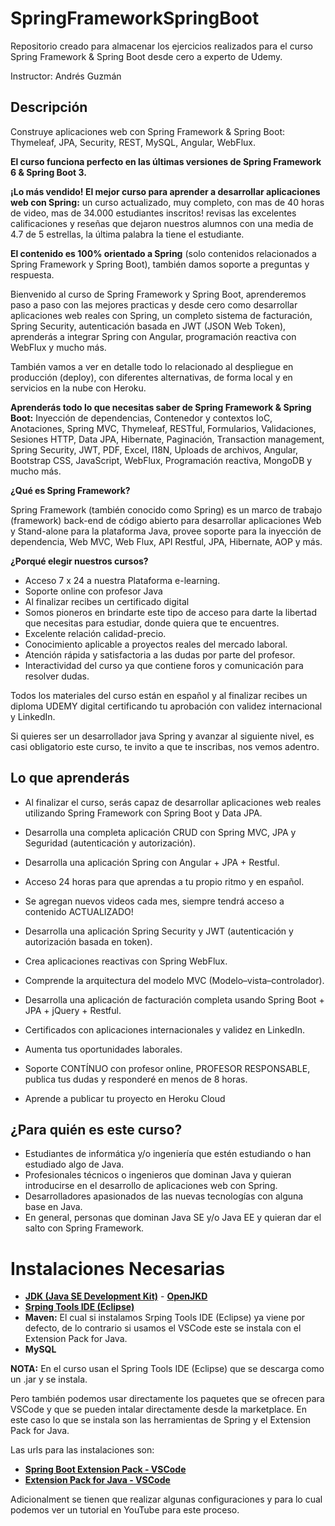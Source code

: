 # SpringFrameworkSpringBoot
Repositorio creado para almacenar los ejercicios realizados para el curso Spring Framework &amp; Spring Boot desde cero a experto de Udemy.

Instructor: Andrés Guzmán

## Descripción

Construye aplicaciones web con Spring Framework & Spring Boot: Thymeleaf, JPA, Security, REST, MySQL, Angular, WebFlux.

**El curso funciona perfecto en las últimas versiones de Spring Framework 6 & Spring Boot 3.**

**¡Lo más vendido! El mejor curso para aprender a desarrollar aplicaciones web con Spring:** un curso actualizado, muy completo, con mas de 40 horas de video, mas de 34.000 estudiantes inscritos! revisas las excelentes calificaciones y reseñas que dejaron nuestros alumnos con una media de 4.7 de 5 estrellas, la última palabra la tiene el estudiante.

**El contenido es 100% orientado a Spring** (solo contenidos relacionados a Spring Framework y Spring Boot), también damos soporte a preguntas y respuesta.

Bienvenido al curso de Spring Framework y Spring Boot, aprenderemos paso a paso con las mejores practicas y desde cero como desarrollar aplicaciones web reales con Spring, un completo sistema de facturación, Spring Security, autenticación basada en JWT (JSON Web Token), aprenderás a integrar Spring con Angular, programación reactiva con WebFlux y mucho más.

También vamos a ver en detalle todo lo relacionado al despliegue en producción (deploy), con diferentes alternativas, de forma local y en servicios en la nube con Heroku.

**Aprenderás todo lo que necesitas saber de Spring Framework & Spring Boot:**
Inyección de dependencias, Contenedor y contextos IoC, Anotaciones, Spring MVC, Thymeleaf, RESTful, Formularios, Validaciones, Sesiones HTTP, Data JPA, Hibernate, Paginación, Transaction management, Spring Security, JWT, PDF, Excel, I18N, Uploads de archivos, Angular, Bootstrap CSS, JavaScript, WebFlux, Programación reactiva, MongoDB y mucho más.

**¿Qué es Spring Framework?**

Spring Framework (también conocido como Spring) es un marco de trabajo (framework) back-end de código abierto para desarrollar aplicaciones Web y Stand-alone para la plataforma Java, provee soporte para la inyección de dependencia, Web MVC, Web Flux, API Restful, JPA, Hibernate, AOP y más.

**¿Porqué elegir nuestros cursos?**

* Acceso 7 x 24 a nuestra Plataforma e-learning.   
* Soporte online con profesor Java
* Al finalizar recibes un certificado digital
* Somos pioneros en brindarte este tipo de acceso para darte la libertad que  necesitas para estudiar, donde quiera que te encuentres.   
* Excelente relación calidad-precio.   
* Conocimiento aplicable a proyectos reales del mercado laboral.   
* Atención rápida y satisfactoria a las dudas por parte del profesor.   
* Interactividad del curso ya que contiene foros y comunicación para resolver dudas.   

Todos los materiales del curso están en español y al finalizar recibes un diploma UDEMY digital certificando tu aprobación con validez internacional y LinkedIn.

Si quieres ser un desarrollador java Spring y avanzar al siguiente nivel, es casi obligatorio este curso, te invito a que te inscribas, nos vemos adentro.

## Lo que aprenderás

* Al finalizar el curso, serás capaz de desarrollar aplicaciones web reales utilizando Spring Framework con Spring Boot y Data JPA.

* Desarrolla una completa aplicación CRUD con Spring MVC, JPA y Seguridad (autenticación y autorización).

* Desarrolla una aplicación Spring con Angular + JPA + Restful.

* Acceso 24 horas para que aprendas a tu propio ritmo y en español.

* Se agregan nuevos videos cada mes, siempre tendrá acceso a contenido ACTUALIZADO!

* Desarrolla una aplicación Spring Security y JWT (autenticación y autorización basada en token).

* Crea aplicaciones reactivas con Spring WebFlux.

* Comprende la arquitectura del modelo MVC (Modelo–vista–controlador).

* Desarrolla una aplicación de facturación completa usando Spring Boot + JPA + jQuery + Restful.

* Certificados con aplicaciones internacionales y validez en LinkedIn.

* Aumenta tus oportunidades laborales.

* Soporte CONTÍNUO con profesor online, PROFESOR RESPONSABLE, publica tus dudas y responderé en menos de 8 horas.

* Aprende a publicar tu proyecto en Heroku Cloud

## ¿Para quién es este curso?

* Estudiantes de informática y/o ingeniería que estén estudiando o han estudiado algo de Java.
* Profesionales técnicos o ingenieros que dominan Java y quieran introducirse en el desarrollo de aplicaciones web con Spring.
* Desarrolladores apasionados de las nuevas tecnologías con alguna base en Java.
* En general, personas que dominan Java SE y/o Java EE y quieran dar el salto con Spring Framework.

# Instalaciones Necesarias

* [**JDK (Java SE Development Kit)**](https://www.oracle.com/co/java/technologies/downloads/) - [**OpenJKD**](https://openjdk.org/)
* [**Srping Tools IDE (Eclipse)**](https://spring.io/tools)
* **Maven:** El cual si instalamos Srping Tools IDE (Eclipse) ya viene por defecto, de lo contrario si usamos el VSCode este se instala con el Extension Pack for Java.
* **MySQL**

**NOTA:** En el curso usan el Spring Tools IDE (Eclipse) que se descarga como un .jar y se instala.

Pero también podemos usar directamente los paquetes que se ofrecen para VSCode y que se pueden intalar directamente desde la marketplace. En este caso lo que se instala son las herramientas de Spring y el Extension Pack for Java.

Las urls para las instalaciones son:

* [**Spring Boot Extension Pack - VSCode**](https://marketplace.visualstudio.com/items?itemName=vmware.vscode-boot-dev-pack)
* [**Extension Pack for Java - VSCode**](https://marketplace.visualstudio.com/items?itemName=vscjava.vscode-java-pack)

Adicionalment se tienen que realizar algunas configuraciones y para lo cual podemos ver un tutorial en YouTube para este proceso.
